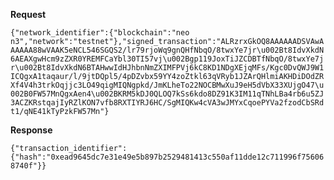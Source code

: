 
**Request**

```{"network_identifier":{"blockchain":"neo n3","network":"testnet"},"signed_transaction":"ALRzrxGkOQ8AAAAAADSVAwAAAAAA88wVAAK5eNCL546SGQS2/lr79rjoWq9gnQHfNbqO/8twxYe7jr\u002Bt8IdvXkdN6AEAXgwHcm9zZXR0YREMFCaYbl30TI57vj\u002Bgp119JoxTiJZCDBTfNbqO/8twxYe7jr\u002Bt8IdvXkdN6BTAHwwIdHJhbnNmZXIMFPVj6kC8KD1NDgXEjqMFs/Kgc0DvQWJ9W1ICQgxA1taqaur/l/9jtDQpl5/4pDZvbx59YY4zoZtkl63qVRyb1JZArQHlmiAKHDiDOdZRXf4V4h3trkOqjjc3LO49qigMIQNgpkd/JmKLheTo22NOCBMwXuJ9eH5dVbX33XUjgO47\u002B0FW57MnQgxAen4\u002BKRM5kDJ0QLOQ7kSs6kdo8DZ91K3IM11qTNhLBa4rb6u5ZJ3ACZKRstqajIyRZlKON7vfb8RXTIYRJ6HC/SgMIQKw4cVA3wJMYxCqoePYVa2fzodCbSRdt1/qNE41kTyPzkFW57Mn"}```

**Response**

```{"transaction_identifier":{"hash":"0xead9645dc7e31e49e5b897b2529481413c550af11dde12c711996f756068740f"}}```
